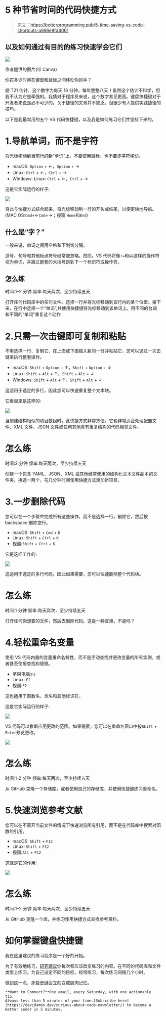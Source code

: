 # 5 种节省时间的代码快捷方式

> 原文：<https://betterprogramming.pub/5-time-saving-vs-code-shortcuts-a966e8fd4061>

## 以及如何通过有目的的练习快速学会它们

![](img/e10ca247ce39406e59ca89337bd7144f.png)

作者提供的图片(带 Canva)

你花多少时间在键盘和鼠标之间移动你的手？

据 T21 估计，这个数字为每天 16 分钟。每年整整八天！虽然这个估计不科学，但我不认为它是牵强的。我猜对于程序员来说，这个数字甚至更高。键盘快捷键对于开发者来说是必不可少的。关于捷径的文章并不缺乏，但很少有人提供实践捷径的技巧。

以下是我最常用的五个 VS 代码快捷键，以及我是如何练习它们并坚持下来的。

# 1.导航单词，而不是字符

将光标移动到当前行的新“单词”上，不要使用鼠标，也不要逐字符移动。

*   macOS: `Option` + ←，`Option` + →
*   Linux: `Ctrl` + ←，`Ctrl` + →
*   Windows: Linux: `Ctrl` + ←，`Ctrl` + →

这是它实际运行的样子:

![](img/4a23bd3d94999cdad6191c04da793f7f.png)

将此与快捷方式结合起来，将光标移动到一行的开头或结尾，以便更快地导航。(MAC OS:`Cmd`+←`Cmd`+→；视窗:`Home`和`End`)

## 什么是“字？”

一般来说，单词之间用空格和下划线分隔。

逗号、句号和其他标点符号经常被忽略。然而，VS 代码将像`!=`和`&&`这样的操作符视为单词，并跳过嵌套的大括号跳到下一个标识符或操作符。

## 怎么练

时间:1–2 分钟
频率:每天两次，至少持续五天

打开任何代码库中的任何文件。选择一行并将光标移动到该行内的某个位置。接下来，在行中选择一个“单词”,并使用快捷键将光标移动到该单词上。用不同的台词和不同的“单词”重复这个动作

# 2.只需一次击键即可复制和粘贴

不用选择一行、复制它、在上面或下面插入新的一行并粘贴它，您可以通过一次击键来执行整套操作。

*   macOS: `Shift` + `Option` + ↑，`Shift` + `Option` + ↓
*   Linux: `Shift` + `Alt` + ↑，`Shift` + `Alt` + ↓
*   Windows: `Shift` + `Alt` + ↑，`Shift` + `Alt` + ↓

这适用于选定的多行，因此您可以快速重复整个文本块。

它看起来是这样的:

![](img/775d745017dda72dbcc59390ab7809ea.png)

当创建结构相似的项目数组时，此快捷方式非常方便。它也非常适合处理配置文件、XML 文件、JSON 文件或任何其他具有重复结构的代码相邻文件。

# 怎么练

时间:2 分钟
频率:每天两次，至少持续五天

创建一个包含 YAML、JSON、XML 或其他经常使用的结构化文本文件副本的文件夹。挑选一两个，花几分钟时间使用快捷方式添加新项目。

# 3.一步删除代码

您可以在一个步骤中完成所有这些操作，而不是选择一行，删除它，然后按 backspace 删除空行。

*   macOS: `Shift` + `Cmd` + `K`
*   Linux: `Shift` + `Ctrl` + `K`
*   视窗:`Shift` + `Ctrl` + `K`

它是这样工作的:

![](img/b31d8e46cb62391d825232126cc506e8.png)

这适用于选定的多行代码，因此如果需要，您可以快速删除整个代码块。

# 怎么练

时间:1 分钟
频率:每天两次，至少持续五天

打开任何你想要的文件，然后去删除代码。这是一种宣泄，不是吗？

# 4.轻松重命名变量

使用 VS 代码内置的变量重命名特性，而不是手动查找并更改变量的所有实例，或者甚至使用查找和替换。

*   苹果电脑:`F2`
*   Linux: `F2`
*   视窗:`F2`

这也适用于函数名、类名和其他标识符。

这是它实际运行的样子:

![](img/060d77175d406aa4caa7cc3d59e508f4.png)

VS 代码可以推断应用更改的范围。如果需要，您可以在重命名窗口中按`Shift` + `Enter`预览更改。

![](img/78f1fd969864a1e028e7dd145cf32fb7.png)

# 怎么练

时间:1-2 分钟
频率:每天两次，至少持续五天

从 GitHub 克隆一个存储库，或者使用自己的存储库，并使用快捷键练习重命名。

# 5.快速浏览参考文献

您可以在不离开当前文件的情况下快速浏览所有引用，而不是在代码库中搜索对函数的引用。

*   macOS: `Shift` + `F12`
*   Linux: `Shift` + `F12`
*   视窗:`Alt` + `F12`

这就是它的作用:

![](img/3cef4f4a8ed18d27244ef46b4703e6b8.png)

# 怎么练

时间:1–2 分钟
频率:每天两次，至少持续五天

从 GitHub 克隆一个库，并练习使用快捷方式查找参考资料。

# 如何掌握键盘快捷键

我在这里建议的练习程序是一个好的开始。

为了有效地练习，[研究建议](https://www.hopkinsmedicine.org/news/media/releases/want_to_learn_a_new_skill_faster_change_up_your_practice_sessions)你每次都应该改变练习的内容。在不同的代码库和文件类型上练习。为自己设定不同的目标。经常练习，每次练习间隔几个小时。

做到这一点，那些击键会立刻变成肌肉记忆。

```
**Want to Connect?**One email, every Saturday, with one actionable tip.
Always less than 5 minutes of your time.[Subscribe here](https://davidamos.dev/curious-about-code-newsletter/) to become a better coder in 5 minutes.
```